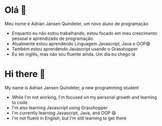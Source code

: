 # Olá 👋
Meu nome é Adrian Jansen Quindeler, um novo aluno de programação
* Enquanto eu não estou trabalhando, estou focado em meu crescimento pessoal e aprendizado de programação.
* Atualmente estou aprendendo Linguagem Javascript, Java e OOP😄
* Também estou aprendendo Javascript usando o Grasshopper
* Eu sei inglês, mas não sou fluente ainda. Um dia eu chego lá

# Hi there 👋
My name is Adrian Jansen Quindeler, a new programming student
* While I'm not working, I'm focused on my personal growth and learning to code.
* I'm also learning Javascript using Grasshopper
* I'm currently learning Javascript, Java, and OOP 😄
* I'm not fluent in English, but I'm still learning to get there

<!--
**Adrian-JQuindeler/Adrian-JQuindeler** is a ✨ _special_ ✨ repository because its `README.md` (this file) appears on your GitHub profile.

Here are some ideas to get you started:


- 👯 I’m looking to collaborate on ...
- 🤔 I’m looking for help with ...
- 💬 Ask me about ...
- 📫 How to reach me: ...
- 😄 Pronouns: ...
- ⚡ Fun fact: ...
-->
